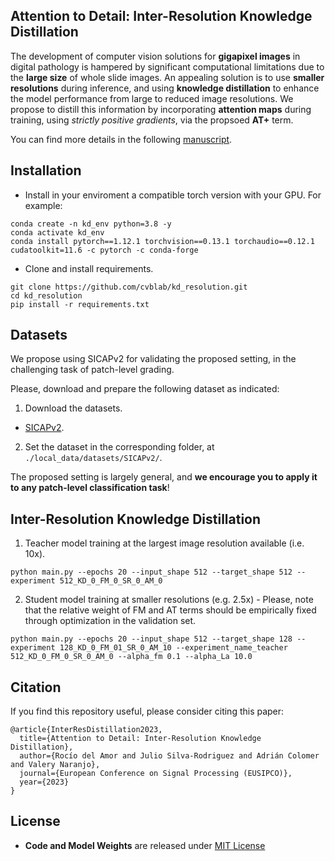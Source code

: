 ## Attention to Detail: Inter-Resolution Knowledge Distillation

The development of computer vision solutions for **gigapixel images** in digital pathology is hampered by significant
computational limitations due to the **large size** of whole slide images. An appealing solution is to use **smaller 
resolutions** during inference, and using **knowledge distillation** to enhance the model performance from large to 
reduced  image resolutions. We propose to distill this information by incorporating **attention maps** during training,
using *strictly positive gradients*, via the propsoed **AT+** term.

You can find more details in the following [manuscript](https://ieeexplore.ieee.org/abstract/document/10289941).

## Installation

* Install in your enviroment a compatible torch version with your GPU. For example:

```
conda create -n kd_env python=3.8 -y
conda activate kd_env
conda install pytorch==1.12.1 torchvision==0.13.1 torchaudio==0.12.1 cudatoolkit=11.6 -c pytorch -c conda-forge
```

* Clone and install requirements.

```
git clone https://github.com/cvblab/kd_resolution.git
cd kd_resolution
pip install -r requirements.txt
```

## Datasets

We propose using SICAPv2 for validating the proposed setting, in the challenging task of patch-level grading.

Please, download and prepare the following dataset as indicated:

1. Download the datasets.

* [SICAPv2](https://data.mendeley.com/datasets/9xxm58dvs3/2).

2. Set the dataset in the corresponding folder, at `./local_data/datasets/SICAPv2/`.

The proposed setting is largely general, and **we encourage you to apply it to any patch-level classification task**!

## Inter-Resolution Knowledge Distillation

1. Teacher model training at the largest image resolution available (i.e. 10x).
```
python main.py --epochs 20 --input_shape 512 --target_shape 512 --experiment 512_KD_0_FM_0_SR_0_AM_0
```
2. Student model training at smaller resolutions (e.g. 2.5x) - Please, note that the relative weight of FM and AT terms
should be empirically fixed through optimization in the validation set.
```
python main.py --epochs 20 --input_shape 512 --target_shape 128 --experiment 128_KD_0_FM_01_SR_0_AM_10 --experiment_name_teacher 512_KD_0_FM_0_SR_0_AM_0 --alpha_fm 0.1 --alpha_La 10.0
```

## Citation

If you find this repository useful, please consider citing this paper:
```
@article{InterResDistillation2023,
  title={Attention to Detail: Inter-Resolution Knowledge Distillation},
  author={Rocío del Amor and Julio Silva-Rodriguez and Adrián Colomer and Valery Naranjo},
  journal={European Conference on Signal Processing (EUSIPCO)},
  year={2023}
}
```

## License

- **Code and Model Weights** are released under [MIT License](LICENSE)
